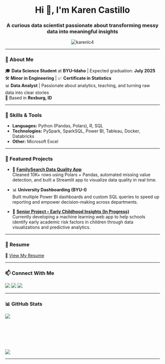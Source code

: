 <h1 align="center">Hi 👋, I'm Karen Castillo</h1>
<h3 align="center">A curious data scientist passionate about transforming messy data into meaningful insights</h3>

<p align="center">
  <img src="https://komarev.com/ghpvc/?username=karenlc4&label=Profile%20views&color=0e75b6&style=flat" alt="karenlc4" />
</p>

---

### 💼 About Me

🎓 **Data Science Student** at **BYU–Idaho** | Expected graduation: **July 2025**  
🛠️ **Minor in Engineering** | 📈 **Certificate in Statistics**  
📊 **Data Analyst** | Passionate about analytics, teaching, and turning raw data into clear stories  
📍 Based in **Rexburg, ID**


---

### 🧠 Skills & Tools

- **Languages:** Python (Pandas, Polars), R, SQL  
- **Technologies:** PySpark, SparkSQL, Power BI, Tableau, Docker, Databricks  
- **Other:** Microsoft Excel  

---

### 🚀 Featured Projects

- 🧹 [**FamilySearch Data Quality App**](https://github.com/karenlc4/record-metadata)  
  Cleaned 10K+ rows using Polars + Pandas, automated missing value detection, and built a Streamlit app to visualize data quality in real time.


- 📊 **University Dashboarding (BYU-I)**  
  Built multiple Power BI dashboards and custom SQL queries to speed up reporting and empower decision-making across departments.

- 🚧 **[Senior Project – Early Childhood Insights (In Progress)](https://karenlc4.github.io/senior_project/)**  
  Currently developing a machine learning web app to help schools identify early academic risk factors in children through data visualizations and predictive analytics.

---

### 📄 Resume

📄 [View My Resume](https://github.com/karenlc4/karenlc4.github.io/blob/main/Karen%20Castillo%20Resume%204-25%20(3).pdf)

---

### 📫 Connect With Me

<p align="left">
  <a href="mailto:krnl141198@gmail.com"><img src="https://img.shields.io/badge/Gmail-D14836?style=flat&logo=gmail&logoColor=white"/></a>
  <a href="https://linkedin.com/in/karen-l-castillo" target="blank"><img src="https://img.shields.io/badge/LinkedIn-blue?style=flat&logo=linkedin&logoColor=white" /></a>
  <a href="https://github.com/karenlc4"><img src="https://img.shields.io/badge/GitHub-100000?style=flat&logo=github&logoColor=white"/></a>
</p>

---

### 📊 GitHub Stats

<p>
  <img align="left" src="https://github-readme-stats.vercel.app/api/top-langs/?username=karenlc4&layout=compact&theme=default" />
</p>
<br><br><br><br><br><br>
<p>
  <img src="https://github-readme-stats.vercel.app/api?username=karenlc4&show_icons=true&theme=default" />
</p>

---


